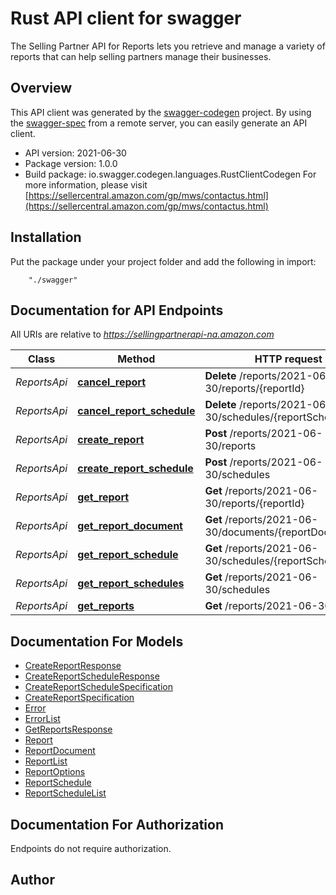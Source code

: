 # Rust API client for swagger

The Selling Partner API for Reports lets you retrieve and manage a variety of reports that can help selling partners manage their businesses.

## Overview
This API client was generated by the [swagger-codegen](https://github.com/swagger-api/swagger-codegen) project.  By using the [swagger-spec](https://github.com/swagger-api/swagger-spec) from a remote server, you can easily generate an API client.

- API version: 2021-06-30
- Package version: 1.0.0
- Build package: io.swagger.codegen.languages.RustClientCodegen
For more information, please visit [https://sellercentral.amazon.com/gp/mws/contactus.html](https://sellercentral.amazon.com/gp/mws/contactus.html)

## Installation
Put the package under your project folder and add the following in import:
```
    "./swagger"
```

## Documentation for API Endpoints

All URIs are relative to *https://sellingpartnerapi-na.amazon.com*

Class | Method | HTTP request | Description
------------ | ------------- | ------------- | -------------
*ReportsApi* | [**cancel_report**](docs/ReportsApi.md#cancel_report) | **Delete** /reports/2021-06-30/reports/{reportId} | 
*ReportsApi* | [**cancel_report_schedule**](docs/ReportsApi.md#cancel_report_schedule) | **Delete** /reports/2021-06-30/schedules/{reportScheduleId} | 
*ReportsApi* | [**create_report**](docs/ReportsApi.md#create_report) | **Post** /reports/2021-06-30/reports | 
*ReportsApi* | [**create_report_schedule**](docs/ReportsApi.md#create_report_schedule) | **Post** /reports/2021-06-30/schedules | 
*ReportsApi* | [**get_report**](docs/ReportsApi.md#get_report) | **Get** /reports/2021-06-30/reports/{reportId} | 
*ReportsApi* | [**get_report_document**](docs/ReportsApi.md#get_report_document) | **Get** /reports/2021-06-30/documents/{reportDocumentId} | 
*ReportsApi* | [**get_report_schedule**](docs/ReportsApi.md#get_report_schedule) | **Get** /reports/2021-06-30/schedules/{reportScheduleId} | 
*ReportsApi* | [**get_report_schedules**](docs/ReportsApi.md#get_report_schedules) | **Get** /reports/2021-06-30/schedules | 
*ReportsApi* | [**get_reports**](docs/ReportsApi.md#get_reports) | **Get** /reports/2021-06-30/reports | 


## Documentation For Models

 - [CreateReportResponse](docs/CreateReportResponse.md)
 - [CreateReportScheduleResponse](docs/CreateReportScheduleResponse.md)
 - [CreateReportScheduleSpecification](docs/CreateReportScheduleSpecification.md)
 - [CreateReportSpecification](docs/CreateReportSpecification.md)
 - [Error](docs/Error.md)
 - [ErrorList](docs/ErrorList.md)
 - [GetReportsResponse](docs/GetReportsResponse.md)
 - [Report](docs/Report.md)
 - [ReportDocument](docs/ReportDocument.md)
 - [ReportList](docs/ReportList.md)
 - [ReportOptions](docs/ReportOptions.md)
 - [ReportSchedule](docs/ReportSchedule.md)
 - [ReportScheduleList](docs/ReportScheduleList.md)


## Documentation For Authorization
 Endpoints do not require authorization.


## Author




